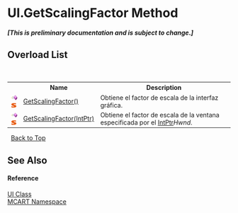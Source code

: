 # UI.GetScalingFactor Method 
 _**\[This is preliminary documentation and is subject to change.\]**_


## Overload List
&nbsp;<table><tr><th></th><th>Name</th><th>Description</th></tr><tr><td>![Public method](media/pubmethod.gif "Public method")![Static member](media/static.gif "Static member")</td><td><a href="6baa0b1f-129a-8fcd-b586-b24fd7101551">GetScalingFactor()</a></td><td>
Obtiene el factor de escala de la interfaz gráfica.</td></tr><tr><td>![Public method](media/pubmethod.gif "Public method")![Static member](media/static.gif "Static member")</td><td><a href="f47469ee-4b9c-5478-8673-829b3a1f3afe">GetScalingFactor(IntPtr)</a></td><td>
Obtiene el factor de escala de la ventana especificada por el <a href="http://msdn2.microsoft.com/es-es/library/5he14kz8" target="_blank">IntPtr</a>*Hwnd*.</td></tr></table>&nbsp;
<a href="#ui.getscalingfactor-method">Back to Top</a>

## See Also


#### Reference
<a href="11cde9c6-a596-d602-594d-308b0ec41ea6">UI Class</a><br /><a href="89e7854f-fe6f-d208-fb0c-b17953422852">MCART Namespace</a><br />